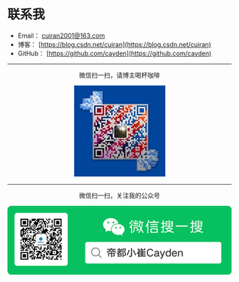 联系我
========================

* Email：   cuiran2001@163.com
* 博客：    [https://blog.csdn.net/cuiran](https://blog.csdn.net/cuiran)
* GitHub：  [https://github.com/cayden](https://github.com/cayden)

--------------------------------------------



<center>微信扫一扫，请博主喝杯咖啡</center>


<div align=center>

![](../images/weixin.jpg )
</div>


--------------------------------------------
<center>微信扫一扫，关注我的公众号</center>


<div align=center>

![](../images/weixin0.png)
</div>
